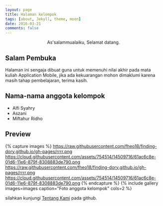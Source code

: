 ```yaml
---
layout: page
title: Halaman kelompok
tags: [about, Jekyll, theme, moon]
date: 2016-03-21
comments: false
---
```

    
<center> As'salammualaiku, Selamat datang.</center>

## Salam Pembuka
Halaman ini sengaja dibuat guna untuk memenuhi nilai akhir pada mata kuliah Application Mobile, jika ada kekuarangan mohon dimaklumi karena masih tahap pembelajaran, terima kasih.

## Nama-nama anggota kelompok
* Alfi Syahry
* Aszani
* Miftahur Ridho

## Preview

{% capture images %}
    https://raw.githubusercontent.com/fheo18/finding-dory.github.io/gh-pages/rrrr.png
    https://cloud.githubusercontent.com/assets/754514/14509716/61ac6c8e-01d6-11e6-879f-8308883de790.png
    https://raw.githubusercontent.com/fheo18/finding-dory.github.io/gh-pages/rrrr.png
    https://cloud.githubusercontent.com/assets/754514/14509716/61ac6c8e-01d6-11e6-879f-8308883de790.png
{% endcapture %}
{% include gallery images=images caption="Foto anggota kelompok" cols=2 %}

silahkan kunjungi [Tentang Kami](https://fheo18.github.io/finding-dory.github.io/about/) pada github.


